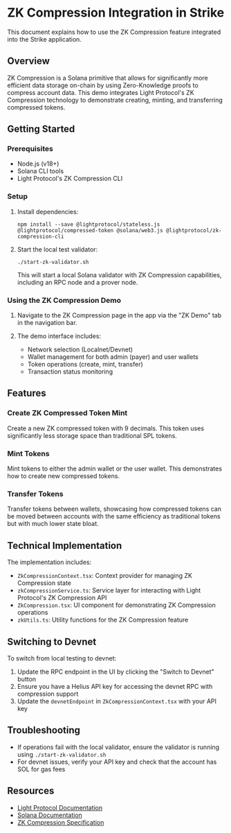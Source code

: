 # ZK Compression Integration in Strike

This document explains how to use the ZK Compression feature integrated into the Strike application.

## Overview

ZK Compression is a Solana primitive that allows for significantly more efficient data storage on-chain by using Zero-Knowledge proofs to compress account data. This demo integrates Light Protocol's ZK Compression technology to demonstrate creating, minting, and transferring compressed tokens.

## Getting Started

### Prerequisites

- Node.js (v18+)
- Solana CLI tools
- Light Protocol's ZK Compression CLI

### Setup

1. Install dependencies:

   ```
   npm install --save @lightprotocol/stateless.js @lightprotocol/compressed-token @solana/web3.js @lightprotocol/zk-compression-cli
   ```

2. Start the local test validator:
   ```
   ./start-zk-validator.sh
   ```
   This will start a local Solana validator with ZK Compression capabilities, including an RPC node and a prover node.

### Using the ZK Compression Demo

1. Navigate to the ZK Compression page in the app via the "ZK Demo" tab in the navigation bar.

2. The demo interface includes:
   - Network selection (Localnet/Devnet)
   - Wallet management for both admin (payer) and user wallets
   - Token operations (create, mint, transfer)
   - Transaction status monitoring

## Features

### Create ZK Compressed Token Mint

Create a new ZK compressed token with 9 decimals. This token uses significantly less storage space than traditional SPL tokens.

### Mint Tokens

Mint tokens to either the admin wallet or the user wallet. This demonstrates how to create new compressed tokens.

### Transfer Tokens

Transfer tokens between wallets, showcasing how compressed tokens can be moved between accounts with the same efficiency as traditional tokens but with much lower state bloat.

## Technical Implementation

The implementation includes:

- `ZkCompressionContext.tsx`: Context provider for managing ZK Compression state
- `zkCompressionService.ts`: Service layer for interacting with Light Protocol's ZK Compression API
- `ZkCompression.tsx`: UI component for demonstrating ZK Compression operations
- `zkUtils.ts`: Utility functions for the ZK Compression feature

## Switching to Devnet

To switch from local testing to devnet:

1. Update the RPC endpoint in the UI by clicking the "Switch to Devnet" button
2. Ensure you have a Helius API key for accessing the devnet RPC with compression support
3. Update the `devnetEndpoint` in `ZkCompressionContext.tsx` with your API key

## Troubleshooting

- If operations fail with the local validator, ensure the validator is running using `./start-zk-validator.sh`
- For devnet issues, verify your API key and check that the account has SOL for gas fees

## Resources

- [Light Protocol Documentation](https://docs.lightprotocol.com)
- [Solana Documentation](https://docs.solana.com)
- [ZK Compression Specification](https://github.com/solana-labs/solana/blob/master/sdk/program/src/state_compression.rs)
